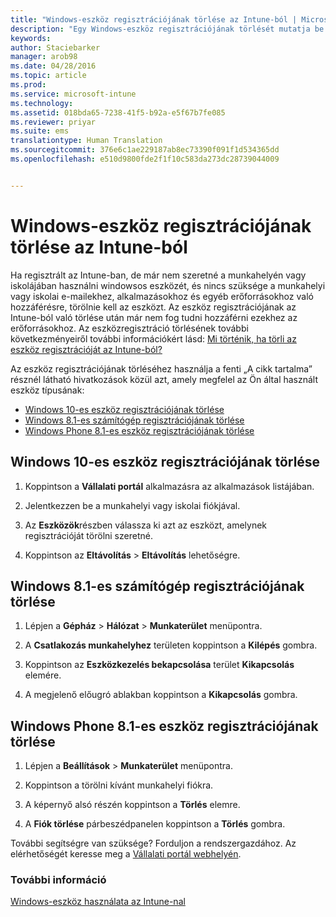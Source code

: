 ```yaml
---
title: "Windows-eszköz regisztrációjának törlése az Intune-ból | Microsoft Intune"
description: "Egy Windows-eszköz regisztrációjának törlését mutatja be az Intune-ból"
keywords: 
author: Staciebarker
manager: arob98
ms.date: 04/28/2016
ms.topic: article
ms.prod: 
ms.service: microsoft-intune
ms.technology: 
ms.assetid: 018bda65-7238-41f5-b92a-e5f67b7fe085
ms.reviewer: priyar
ms.suite: ems
translationtype: Human Translation
ms.sourcegitcommit: 376e6c1ae229187ab8ec73390f091f1d534365dd
ms.openlocfilehash: e510d9800fde2f1f10c583da273dc28739044009


---
```



# Windows-eszköz regisztrációjának törlése az Intune-ból

Ha regisztrált az Intune-ban, de már nem szeretné a munkahelyén vagy iskolájában használni windowsos eszközét, és nincs szüksége a munkahelyi vagy iskolai e-mailekhez, alkalmazásokhoz és egyéb erőforrásokhoz való hozzáférésre, törölnie kell az eszközt. Az eszköz regisztrációjának az Intune-ból való törlése után már nem fog tudni hozzáférni ezekhez az erőforrásokhoz. Az eszközregisztráció törlésének további következményeiről további információkért lásd: [Mi történik, ha törli az eszköz regisztrációját az Intune-ból?](what-happens-if-you-unenroll-your-device-from-intune-windows.md)

Az eszköz regisztrációjának törléséhez használja a fenti „A cikk tartalma” résznél látható hivatkozások közül azt, amely megfelel az Ön által használt eszköz típusának:

-   [Windows 10-es eszköz regisztrációjának törlése](#unenroll-your-windows-10-device)
-   [Windows 8.1-es számítógép regisztrációjának törlése](#unenroll-your-windows-8-1-computer)
-   [Windows Phone 8.1-es eszköz regisztrációjának törlése](#unenroll-your-windows-phone-8-1-device)

## Windows 10-es eszköz regisztrációjának törlése

1.  Koppintson a **Vállalati portál** alkalmazásra az alkalmazások listájában.

2.  Jelentkezzen be a munkahelyi vagy iskolai fiókjával.

3.  Az **Eszközök**részben válassza ki azt az eszközt, amelynek regisztrációját törölni szeretné.

4.  Koppintson az **Eltávolítás** &gt; **Eltávolítás** lehetőségre.

## Windows 8.1-es számítógép regisztrációjának törlése

1.  Lépjen a **Gépház** &gt; **Hálózat** &gt; **Munkaterület** menüpontra.

2.  A **Csatlakozás munkahelyhez** területen koppintson a **Kilépés** gombra.

3.  Koppintson az **Eszközkezelés bekapcsolása** terület **Kikapcsolás** elemére.

4.  A megjelenő előugró ablakban koppintson a **Kikapcsolás** gombra.

## Windows Phone 8.1-es eszköz regisztrációjának törlése

1.  Lépjen a **Beállítások** &gt; **Munkaterület** menüpontra.

2.  Koppintson a törölni kívánt munkahelyi fiókra.

3.  A képernyő alsó részén koppintson a **Törlés** elemre.

4.  A **Fiók törlése** párbeszédpanelen koppintson a **Törlés** gombra.

További segítségre van szüksége? Forduljon a rendszergazdához. Az elérhetőségét keresse meg a [Vállalati portál webhelyén](http://portal.manage.microsoft.com).

### További információ
[Windows-eszköz használata az Intune-nal](using-your-windows-device-with-intune.md)


<!--HONumber=Jul16_HO3-->



